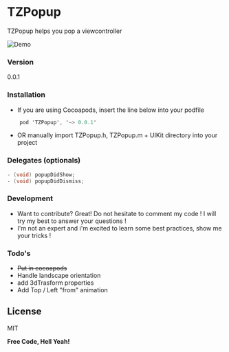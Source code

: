# TZPopup

TZPopup helps you pop a viewcontroller

![Demo](http://havocked.github.io/TZPopupExample.gif)

### Version
0.0.1

### Installation

- If you are using Cocoapods, insert the line below into your podfile

```objectivec
    pod 'TZPopup', '~> 0.0.1'
```
- OR manually import TZPopup.h, TZPopup.m + UIKit directory into your project


### Delegates (optionals)
```objective-c
- (void) popupDidShow;
- (void) popupDidDismiss;
```

### Development

- Want to contribute? Great! Do not hesitate to comment my code ! I will try my best to answer your questions !
- I'm not an expert and i'm excited to learn some best practices, show me your tricks !


### Todo's

 - ~~Put in cocoapods~~
 - Handle landscape orientation
 - add 3dTrasform properties
 - Add Top / Left "from" animation 

License
----
MIT


**Free Code, Hell Yeah!**